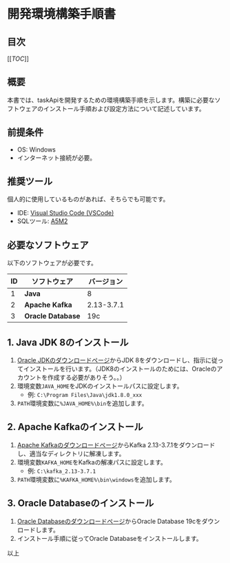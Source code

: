 # 開発環境構築手順書

## 目次
[[_TOC_]]

## 概要

本書では、taskApiを開発するための環境構築手順を示します。構築に必要なソフトウェアのインストール手順および設定方法について記述しています。

## 前提条件

- OS: Windows
- インターネット接続が必要。

## 推奨ツール

個人的に使用しているものがあれば、そちらでも可能です。

- IDE: [Visual Studio Code (VSCode)](https://code.visualstudio.com/download)
- SQLツール: [A5M2](https://a5m2.mmatsubara.com/)

## 必要なソフトウェア

以下のソフトウェアが必要です。

| ID  | ソフトウェア        | バージョン |
| --- | ------------------- | ---------- |
| 1   | **Java**            | 8          |
| 2   | **Apache Kafka**    | 2.13-3.7.1 |
| 3   | **Oracle Database** | 19c        |

## 1. Java JDK 8のインストール

1. [Oracle JDKのダウンロードページ](https://www.oracle.com/jp/java/technologies/downloads/#java8-windows)からJDK 8をダウンロードし、指示に従ってインストールを行います。（JDK8のインストールのためには、Oracleのアカウントを作成する必要がありそう。。）
2. 環境変数`JAVA_HOME`をJDKのインストールパスに設定します。
   - 例: `C:\Program Files\Java\jdk1.8.0_xxx`
3. `PATH`環境変数に`%JAVA_HOME%\bin`を追加します。

## 2. Apache Kafkaのインストール

1. [Apache Kafkaのダウンロードページ](https://kafka.apache.org/downloads)からKafka 2.13-3.7.1をダウンロードし、適当なディレクトリに解凍します。
2. 環境変数`KAFKA_HOME`をKafkaの解凍パスに設定します。
   - 例: `C:\kafka_2.13-3.7.1`
3. `PATH`環境変数に`%KAFKA_HOME%\bin\windows`を追加します。

## 3. Oracle Databaseのインストール

1. [Oracle Databaseのダウンロードページ](https://www.oracle.com/jp/database/technologies/oracle-database-software-downloads.html)からOracle Database 19cをダウンロードします。
2. インストール手順に従ってOracle Databaseをインストールします。

以上